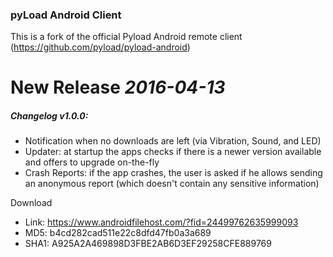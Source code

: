 ### pyLoad Android Client 

This is a fork of the official Pyload Android remote client (https://github.com/pyload/pyload-android)


# New Release *2016-04-13* 
##### Changelog v1.0.0:
- Notification when no downloads are left (via Vibration, Sound, and LED)
- Updater: at startup the apps checks if there is a newer version available and offers to upgrade on-the-fly
- Crash Reports: if the app crashes, the user is asked if he allows sending an anonymous report (which doesn't contain any sensitive information)

Download
- Link: https://www.androidfilehost.com/?fid=24499762635999093
- MD5:  b4cd282cad511e22c8dfd47fb0a3a689
- SHA1: A925A2A469898D3FBE2AB6D3EF29258CFE889769
